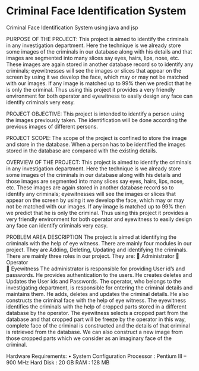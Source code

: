 # Criminal Face Identification System
Criminal Face Identification System using java and jsp

PURPOSE OF THE PROJECT:
        This project is aimed to identify the criminals in any investigation department. Here the technique is we already store some images of the criminals in our database along with his details and that images are segmented into many slices say eyes, hairs, lips, nose, etc. These images are again stored in another database record so to identify any criminals; eyewitnesses will see the images or slices that appear on the screen by using it we develop the face, which may or may not be matched with our images. If any image is matched up to 99% then we predict that he is only the criminal. Thus using this project it provides a very friendly environment for both operator and eyewitness to easily design any face can identify criminals very easy. 
	
PROJECT OBJECTIVE:
 	This project is intended to identify a person using the images previously taken. The identification will be done according the previous images of different persons. 
  
PROJECT SCOPE:
  	 The scope of the project is confined to store the image and store in the database. When a person has to be identified the images stored in the database are compared with the existing details.
    
OVERVIEW OF THE PROJECT:
	This project is aimed to identify the criminals in any investigation department. Here the technique is we already store some images of the criminals in our database along with his details and those images are segmented into many slices say eyes, hairs, lips, nose, etc. These images are again stored in another database record so to identify any criminals; eyewitnesses will see the images or slices that appear on the screen by using it we develop the face, which may or may not be matched with our images. If any image is matched up to 99% then we predict that he is only the criminal. Thus using this project it provides a very friendly environment for both operator and eyewitness to easily design any face can identify criminals very easy. 
 
PROBLEM AREA DESCRIPTION
                         The project is aimed at identifying the criminals with the help of eye witness. There are mainly four modules in our project. They are Adding, Deleting, Updating and identifying the criminals. There are mainly three roles in our project. They are:
	Administrator
	Operator    
	Eyewitness
                        The administrator is responsible for providing User id’s and passwords. He provides authentication to the users. He creates deletes and Updates the User ids and Passwords. 
                        The operator, who belongs to the investigating department, is responsible for entering the criminal details and maintains them. He adds, deletes and updates the criminal details. He also constructs the criminal face with the help of eye witness.
                        The eyewitness identifies the criminals with the help of cropped parts stored in a different database by the operator. The eyewitness selects a cropped part from the database and that cropped part will be freeze by the operator  in this way, complete face of the criminal is constructed and the details of that criminal is retrieved from the database. We can also construct a new image from those cropped parts which we consider as an imaginary face of the criminal.

Hardware Requirements:
•	System Configuration
Processor			:		Pentium III – 900 MHz
Hard Disk		:		20 GB
RAM 			:		128 MB

